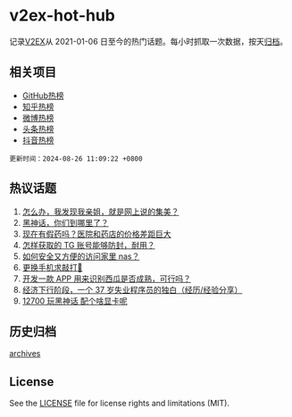 # v2ex-hot-hub

 记录[V2EX](https://www.v2ex.com/)从 2021-01-06 日至今的热门话题。每小时抓取一次数据，按天[归档](archives)。
 
 ## 相关项目

- [GitHub热榜](https://github.com/it985/github-hot-hub)
- [知乎热榜](https://github.com/it985/zhihu-hot-hub)
- [微博热榜](https://github.com/it985/weibo-hot-hub)
- [头条热榜](https://github.com/it985/toutiao-hot-hub)
- [抖音热榜](https://github.com/it985/douyin-hot-hub)


 `更新时间：2024-08-26 11:09:22 +0800`

## 热议话题

1. [怎么办，我发现我亲姐，就是网上说的集美？](https://www.v2ex.com/t/1067587)
1. [黑神话，你们到哪里了？](https://www.v2ex.com/t/1067731)
1. [现在有假药吗？医院和药店的价格差距巨大](https://www.v2ex.com/t/1067632)
1. [怎样获取的 TG 账号能够防封，耐用？](https://www.v2ex.com/t/1067592)
1. [如何安全又方便的访问家里 nas？](https://www.v2ex.com/t/1067703)
1. [更换手机求敲打🔨](https://www.v2ex.com/t/1067735)
1. [开发一款 APP 用来识别西瓜是否成熟，可行吗？](https://www.v2ex.com/t/1067591)
1. [经济下行阶段，一个 37 岁失业程序员的独白（经历/经验分享）](https://www.v2ex.com/t/1067597)
1. [12700 玩黑神话 配个啥显卡呢](https://www.v2ex.com/t/1067590)

## 历史归档

[archives](archives)

## License

See the [LICENSE](LICENSE) file for license rights and limitations (MIT).
